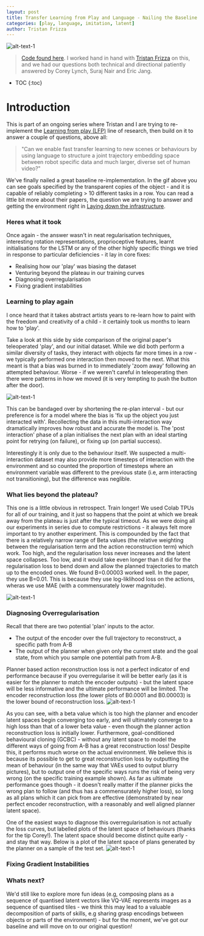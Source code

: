 ```yaml
---
layout: post
title: Transfer Learning from Play and Language - Nailing the Baseline
categories: [play, language, imitation, latent]
author: Tristan Frizza
---
```


![alt-text-1](https://sholtodouglas.github.io/images/play/awesome.gif "demo of multiple tasks")


> [Code found here](https://github.com/sholtodouglas/learning_from_play). 
> I worked hand in hand with [Tristan Frizza](https://twitter.com/TristanVtx) on this, and we had our questions both technical and directional patiently answered by Corey Lynch, Suraj Nair and Eric Jang. 

* TOC
{:toc}

# Introduction

This is part of an ongoing series where Tristan and I are trying to re-implement the [Learning from play (LFP)](https://learning-from-play.github.io/) line of research, then build on it to answer a couple of questions, above all:

> "Can we enable fast transfer learning to new scenes or behaviours by using language to structure a joint trajectory embedding space between robot specific data and much larger, diverse set of human video?"

We've finally nailed a great baseline re-implementation. In the gif above you can see goals specified by the transparent copies of the object - and it is capable of reliably completing > 10 different tasks in a row. You can read a little bit more about their papers, the question we are trying to answer and getting the environment right in [Laying down the infrastructure](https://sholtodouglas.github.io/LearningFromPlayAndLanguage/).

### Heres what it took

Once again - the answer wasn't in neat regularisation techniques, interesting rotation representations, proprioceptive features, learnt initialisations for the LSTM or any of the other highly specific things we tried in response to particular deficiencies -  it lay in core fixes:
- Realising how our 'play' was biasing the dataset
- Venturing beyond the plateau in our training curves
- Diagnosing overregularisation 
- Fixing gradient instabilities



### Learning to play again

I once heard that it takes abstract artists years to re-learn how to paint with the freedom and  creativity of a child - it certainly took us months to learn how to 'play'. 

Take a look at this side by side comparison of the original paper's teleoperated 'play', and our initial dataset. While we did both perform a similar diversity of tasks, they interact with objects far more times in a row -  we typically performed one interaction then moved to the next. What this meant is that a bias was burned in to immediately 'zoom away' following an attempted behaviour. Worse - if we weren't careful in teleoperating then there were patterns in how we moved (it is very tempting to push the button after the door). 

![alt-text-1](https://sholtodouglas.github.io/images/play/sidebyside.gif "side by side comparison")

This can be bandaged over by shortening the re-plan interval - but our preference is for a model where the bias is 'fix up the object you just interacted with'.  Recollecting the data in this multi-interaction way dramatically improves how robust and accurate the model is. The 'post interaction' phase of a plan initialises the next plan with an ideal starting point for retrying (on failure), or fixing up (on partial success). 

Interestingly it is only due to the behaviour itself. We suspected a multi-interaction dataset may also provide more timesteps of interaction with the environment and so counted the proportion of timesteps where an environment variable was different to the previous state (i.e, arm interacting not transitioning), but the difference was neglible. 

### What lies beyond the plateau?

This one is a little obvious in retrospect. Train longer! We used Colab TPUs for all of our training, and it just so happens that the point at which we break away from the plateau is just after the typical timeout. As we were doing all our experiments in series due to compute restrictions - it always felt more important to try another experiment. This is compounded by the fact that there is a relatively narrow range of Beta values (the relative weighting between the regularisation term and the action reconstruction term) which work. Too high, and the regularisation loss never increases and the latent space collapses. Too low, and it would take even longer than it did for the regularisation loss to bend down and allow the planned trajectories to match up to the encoded ones. We found B=0.00003 worked well. In the paper, they use B=0.01. This is because they use log-liklihood loss on the actions, wheras we use MAE (with a commensurately lower magnitude). 

![alt-text-1](https://sholtodouglas.github.io/images/play/conver.gif "demo of multiple tasks")

### Diagnosing Overregularisation
Recall that there are two potential 'plan' inputs to the actor. 
- The output of the encoder over the full trajectory to reconstruct, a specific path from A-B
- The output of the planner when given only the current state and the goal state, from which you sample one potential path from A-B. 

Planner based action reconstruction loss is not a perfect indicator of end performance because if you overregularise it will be better early (as it is easier for the planner to match the encoder outputs) - but the latent space will be less informative and the ultimate performance will be limited. The encoder reconstruction loss (the lower plots of B0.0001 and B0.00003) is the lower bound of reconstruction loss. 
![alt-text-1](https://sholtodouglas.github.io/images/play/overeg.png "Regularisation Demonstration")

As you can see, with a beta value which is too high the planner and encoder latent spaces begin converging too early, and will ultimately converge to a high loss than that of a lower beta value - even though the planner action reconstruction loss is initially lower. Furthermore, goal-conditioned behavioural cloning (GCBC) - without any latent space to model the different ways of going from A-B has a great reconstruction loss! Despite this, it performs much worse on the actual environment. We believe this is because its possible to get to great reconstruction loss by outputting the mean of behaviour (in the same way that VAEs used to output blurry pictures), but to output one of the specific ways runs the risk of being very wrong (on the specific training example shown). As far as ultimate performance goes though - it doesn't really matter if the planner picks the wrong plan to follow (and thus has a commensurately higher loss), so long as all plans which it can pick from are effective (demonstrated by near perfect encoder reconstruction, with a reasonably and well aligned planner latent space). 

One of the easiest ways to diagnose this overregularisation is not actually the loss curves, but labelled plots of the latent space of behaviours (thanks for the tip Corey!). The latent space should become distinct quite early - and stay that way. Below is a plot of the latent space of plans generated by the planner on a sample of the test set. 
![alt-text-1](https://sholtodouglas.github.io/images/play/behaviour_space.png "Quelle separation")

### Fixing Gradient Instabilities

### Whats next?


We'd still like to explore more fun ideas (e.g, composing plans as a sequence of quantised latent vectors like VQ-VAE represents images as a sequence of quantised tiles - we think this may lead to a valuable decomposition of parts of skills, e.g sharing grasp encodings between objects or parts of the environment) - but for the moment, we've got our baseline and will move on to our original question!




